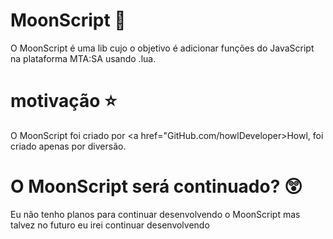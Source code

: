<h1> MoonScript 🌙 </h1>

O MoonScript é uma lib cujo o objetivo é adicionar funções do JavaScript na plataforma MTA:SA usando .lua.

<h1> motivação ⭐️ </h1>

O MoonScript foi criado por <a href="GitHub.com/howlDeveloper>Howl</a>, foi criado apenas por diversão.

<h1> O MoonScript será continuado? 😲 </h1>

Eu não tenho planos para continuar desenvolvendo o MoonScript mas talvez no futuro eu irei continuar desenvolvendo 